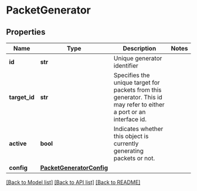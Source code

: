 # PacketGenerator

## Properties
Name | Type | Description | Notes
------------ | ------------- | ------------- | -------------
**id** | **str** | Unique generator identifier | 
**target_id** | **str** | Specifies the unique target for packets from this generator. This id may refer to either a port or an interface id.  | 
**active** | **bool** | Indicates whether this object is currently generating packets or not.  | 
**config** | [**PacketGeneratorConfig**](PacketGeneratorConfig.md) |  | 

[[Back to Model list]](../README.md#documentation-for-models) [[Back to API list]](../README.md#documentation-for-api-endpoints) [[Back to README]](../README.md)


